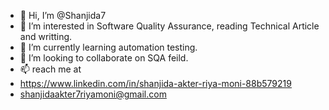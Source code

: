 - 👋 Hi, I’m @Shanjida7
- 👀 I’m interested in Software Quality Assurance, reading Technical Article and writting.
- 🌱 I’m currently learning automation testing.
- 💞️ I’m looking to collaborate on SQA feild.
- 📫  reach me at 
- https://www.linkedin.com/in/shanjida-akter-riya-moni-88b579219
- shanjidaakter7riyamoni@gmail.com

<!---
Shanjida7/Shanjida7 is a ✨ special ✨ repository because its `README.md` (this file) appears on your GitHub profile.
You can click the Preview link to take a look at your changes.
--->
